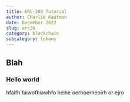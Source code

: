 ```yaml
---
title: ERC-203 Tutorial
author: CHarlie Kaufman
date: December 2022
slug: erc20
category: blockchain
subcategory: tokens
---
```


## Blah

### Hello world

hfaifh faiwofhiawhfo heihe oerhoerheoirh or ejro